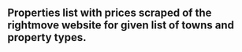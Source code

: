 ## Properties list with prices scraped of the rightmove website for given list of towns and property types. 
